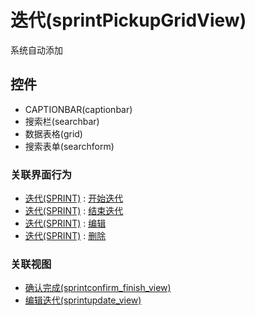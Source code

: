 # 迭代(sprintPickupGridView)  <!-- {docsify-ignore-all} -->

系统自动添加




## 控件
  * CAPTIONBAR(captionbar)
  * 搜索栏(searchbar)
  * 数据表格(grid)
  * 搜索表单(searchform)


### 关联界面行为
  * [迭代(SPRINT)](module/ProjMgmt/Sprint) : [开始迭代](module/ProjMgmt/Sprint#界面行为)
  * [迭代(SPRINT)](module/ProjMgmt/Sprint) : [结束迭代](module/ProjMgmt/Sprint#界面行为)
  * [迭代(SPRINT)](module/ProjMgmt/Sprint) : [编辑](module/ProjMgmt/Sprint#界面行为)
  * [迭代(SPRINT)](module/ProjMgmt/Sprint) : [删除](module/ProjMgmt/Sprint#界面行为)

### 关联视图
  * [确认完成(sprintconfirm_finish_view)](app/view/sprintconfirm_finish_view)
  * [编辑迭代(sprintupdate_view)](app/view/sprintupdate_view)

<script>
 const { createApp } = Vue
  createApp({
    data() {
      return {
        message: '!'
      }
    }
  }).use(ElementPlus).mount('#app')
</script>